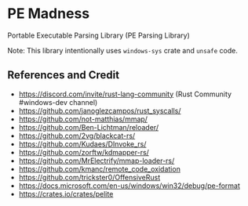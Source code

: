 # PE Madness

Portable Executable Parsing Library (PE Parsing Library)

Note: This library intentionally uses `windows-sys` crate and `unsafe` code.


## References and Credit

* https://discord.com/invite/rust-lang-community (Rust Community #windows-dev channel)
* https://github.com/janoglezcampos/rust_syscalls/
* https://github.com/not-matthias/mmap/
* https://github.com/Ben-Lichtman/reloader/
* https://github.com/2vg/blackcat-rs/
* https://github.com/Kudaes/DInvoke_rs/
* https://github.com/zorftw/kdmapper-rs/
* https://github.com/MrElectrify/mmap-loader-rs/
* https://github.com/kmanc/remote_code_oxidation
* https://github.com/trickster0/OffensiveRust
* https://docs.microsoft.com/en-us/windows/win32/debug/pe-format
* https://crates.io/crates/pelite